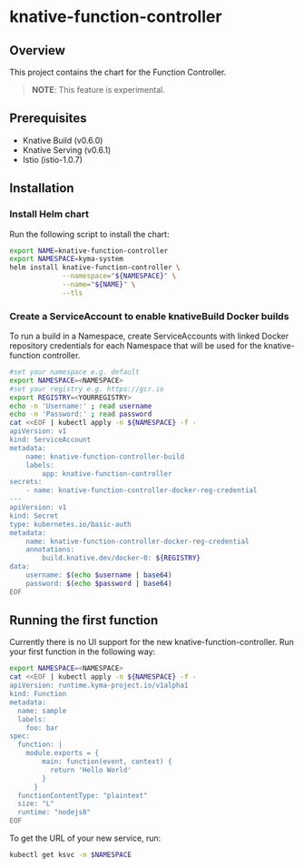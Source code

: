 # knative-function-controller

## Overview

This project contains the chart for the Function Controller.

>**NOTE**: This feature is experimental.

## Prerequisites

- Knative Build (v0.6.0)
- Knative Serving (v0.6.1)
- Istio (istio-1.0.7)

## Installation

### Install Helm chart

Run the following script to install the chart:

```bash
export NAME=knative-function-controller
export NAMESPACE=kyma-system
helm install knative-function-controller \
             --namespace="${NAMESPACE}" \
             --name="${NAME}" \
             --tls
```


### Create a ServiceAccount to enable knativeBuild Docker builds


To run a build in a Namespace, create ServiceAccounts with linked Docker repository credentials for each Namespace that will be used for the knative-function controller.
```bash
#set your namespace e.g. default
export NAMESPACE=<NAMESPACE>
#set your registry e.g. https://gcr.io
export REGISTRY=<YOURREGISTRY>
echo -n 'Username:' ; read username
echo -n 'Password:' ; read password
cat <<EOF | kubectl apply -n ${NAMESPACE} -f -
apiVersion: v1
kind: ServiceAccount
metadata:
    name: knative-function-controller-build
    labels:
        app: knative-function-controller
secrets:
    - name: knative-function-controller-docker-reg-credential
---
apiVersion: v1
kind: Secret
type: kubernetes.io/basic-auth
metadata:
    name: knative-function-controller-docker-reg-credential
    annotations:
        build.knative.dev/docker-0: ${REGISTRY}
data:
    username: $(echo $username | base64)
    password: $(echo $password | base64)
EOF
```

## Running the first function

Currently there is no UI support for the new knative-function-controller.
Run your first function in the following way:

```bash
export NAMESPACE=<NAMESPACE>
cat <<EOF | kubectl apply -n ${NAMESPACE} -f -
apiVersion: runtime.kyma-project.io/v1alpha1
kind: Function
metadata:
  name: sample
  labels:
    foo: bar
spec:
  function: |
    module.exports = {
        main: function(event, context) {
          return 'Hello World'
        }
      }
  functionContentType: "plaintext"
  size: "L"
  runtime: "nodejs8"
EOF
``` 

To get the URL of your new service, run:
```bash
kubectl get ksvc -n $NAMESPACE
```
